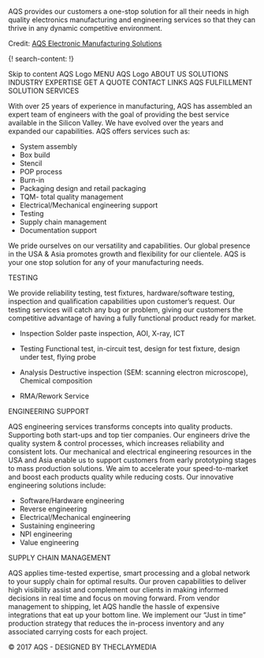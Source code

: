 
AQS provides our customers a one-stop solution for all their needs in high quality electronics manufacturing and engineering services so that they can thrive in any dynamic competitive environment.

Credit: [AQS Electronic Manufacturing Solutions](http://aqs-inc.com/)

{! search-content: !}

Skip to content AQS Logo MENU
AQS Logo
ABOUT US
SOLUTIONS
INDUSTRY EXPERTISE
GET A QUOTE
CONTACT
LINKS
AQS FULFILLMENT SOLUTION
SERVICES

With over 25 years of experience in manufacturing, AQS has assembled an expert team of engineers with the goal of providing the best service available in the Silicon Valley. We have evolved over the years and expanded our capabilities. AQS offers services such as:

* System assembly
* Box build
* Stencil
* POP process
* Burn-in
* Packaging design and retail packaging
* TQM- total quality management
* Electrical/Mechanical engineering support
* Testing
* Supply chain management
* Documentation support

We pride ourselves on our versatility and capabilities. Our global presence in the USA & Asia promotes growth and flexibility for our clientele. AQS is your one stop solution for any of your manufacturing needs.


TESTING

We provide reliability testing, test fixtures, hardware/software testing, inspection and qualification capabilities upon customer’s request. Our testing services will catch any bug or problem, giving our customers the competitive advantage of having a fully functional product ready for market.

* Inspection
Solder paste inspection, AOI, X-ray, ICT

* Testing
Functional test, in-circuit test, design for test fixture, design under test, flying probe

* Analysis
Destructive inspection (SEM: scanning electron microscope), Chemical composition

* RMA/Rework Service



ENGINEERING SUPPORT

AQS engineering services transforms concepts into quality products. Supporting both start-ups and top tier companies. Our engineers drive the quality system & control processes, which increases reliability and consistent lots. Our mechanical and electrical engineering resources in the USA and Asia enable us to support customers from early prototyping stages to mass production solutions. We aim to accelerate your speed-to-market and boost each products quality while reducing costs. Our innovative engineering solutions include:

* Software/Hardware engineering
* Reverse engineering
* Electrical/Mechanical engineering
* Sustaining engineering
* NPI engineering
* Value engineering



SUPPLY CHAIN MANAGEMENT

AQS applies time-tested expertise, smart processing and a global network to your supply chain for optimal results. Our proven capabilities to deliver high visibility assist and complement our clients in making informed decisions in real time and focus on moving forward. From vendor management to shipping, let AQS handle the hassle of expensive integrations that eat up your bottom line. We implement our “Just in time” production strategy that reduces the in-process inventory and any associated carrying costs for each project.


© 2017 AQS - DESIGNED BY THECLAYMEDIA
  
